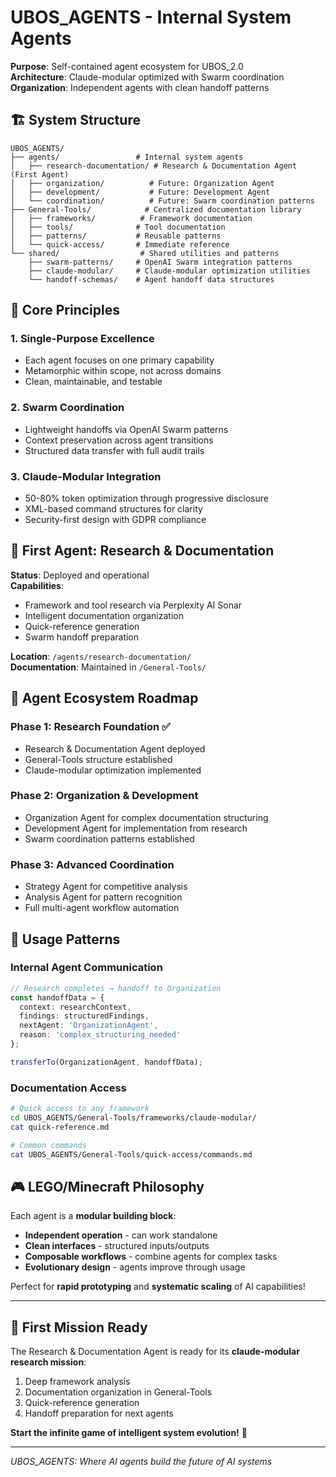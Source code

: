 # UBOS_AGENTS - Internal System Agents

**Purpose**: Self-contained agent ecosystem for UBOS_2.0  
**Architecture**: Claude-modular optimized with Swarm coordination  
**Organization**: Independent agents with clean handoff patterns

## 🏗️ System Structure

```
UBOS_AGENTS/
├── agents/                 # Internal system agents
│   ├── research-documentation/ # Research & Documentation Agent (First Agent)
│   ├── organization/          # Future: Organization Agent
│   ├── development/           # Future: Development Agent
│   └── coordination/          # Future: Swarm coordination patterns
├── General-Tools/            # Centralized documentation library
│   ├── frameworks/          # Framework documentation
│   ├── tools/              # Tool documentation  
│   ├── patterns/           # Reusable patterns
│   └── quick-access/       # Immediate reference
└── shared/                  # Shared utilities and patterns
    ├── swarm-patterns/     # OpenAI Swarm integration patterns
    ├── claude-modular/     # Claude-modular optimization utilities
    └── handoff-schemas/    # Agent handoff data structures
```

## 🎯 Core Principles

### 1. Single-Purpose Excellence
- Each agent focuses on one primary capability
- Metamorphic within scope, not across domains
- Clean, maintainable, and testable

### 2. Swarm Coordination
- Lightweight handoffs via OpenAI Swarm patterns
- Context preservation across agent transitions
- Structured data transfer with full audit trails

### 3. Claude-Modular Integration
- 50-80% token optimization through progressive disclosure
- XML-based command structures for clarity
- Security-first design with GDPR compliance

## 🔬 First Agent: Research & Documentation

**Status**: Deployed and operational  
**Capabilities**:
- Framework and tool research via Perplexity AI Sonar
- Intelligent documentation organization
- Quick-reference generation
- Swarm handoff preparation

**Location**: `/agents/research-documentation/`  
**Documentation**: Maintained in `/General-Tools/`

## 🔄 Agent Ecosystem Roadmap

### Phase 1: Research Foundation ✅
- Research & Documentation Agent deployed
- General-Tools structure established
- Claude-modular optimization implemented

### Phase 2: Organization & Development
- Organization Agent for complex documentation structuring
- Development Agent for implementation from research
- Swarm coordination patterns established

### Phase 3: Advanced Coordination
- Strategy Agent for competitive analysis
- Analysis Agent for pattern recognition
- Full multi-agent workflow automation

## 🚀 Usage Patterns

### Internal Agent Communication
```typescript
// Research completes → handoff to Organization
const handoffData = {
  context: researchContext,
  findings: structuredFindings,
  nextAgent: 'OrganizationAgent',
  reason: 'complex_structuring_needed'
};

transferTo(OrganizationAgent, handoffData);
```

### Documentation Access
```bash
# Quick access to any framework
cd UBOS_AGENTS/General-Tools/frameworks/claude-modular/
cat quick-reference.md

# Common commands
cat UBOS_AGENTS/General-Tools/quick-access/commands.md
```

## 🎮 LEGO/Minecraft Philosophy

Each agent is a **modular building block**:
- **Independent operation** - can work standalone
- **Clean interfaces** - structured inputs/outputs
- **Composable workflows** - combine agents for complex tasks
- **Evolutionary design** - agents improve through usage

Perfect for **rapid prototyping** and **systematic scaling** of AI capabilities!

---

## 🌟 First Mission Ready

The Research & Documentation Agent is ready for its **claude-modular research mission**:
1. Deep framework analysis
2. Documentation organization in General-Tools
3. Quick-reference generation
4. Handoff preparation for next agents

**Start the infinite game of intelligent system evolution!** 🚀

---
*UBOS_AGENTS: Where AI agents build the future of AI systems*